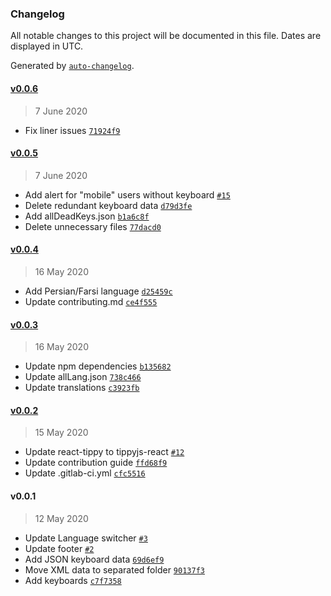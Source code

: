### Changelog

All notable changes to this project will be documented in this file. Dates are displayed in UTC.

Generated by [`auto-changelog`](https://github.com/CookPete/auto-changelog).

#### [v0.0.6](https://gitlab.com/zyxneo/typing/compare/v0.0.5...v0.0.6)

> 7 June 2020

- Fix liner issues [`71924f9`](https://gitlab.com/zyxneo/typing/commit/71924f9e082c8048b85772e3ee293d261c06ff14)

#### [v0.0.5](https://gitlab.com/zyxneo/typing/compare/v0.0.4...v0.0.5)

> 7 June 2020

- Add alert for "mobile" users without keyboard [`#15`](https://gitlab.com/zyxneo/typing/issues/15)
- Delete redundant keyboard data [`d79d3fe`](https://gitlab.com/zyxneo/typing/commit/d79d3fed79e68440152390bd1190ca6a0895d466)
- Add allDeadKeys.json [`b1a6c8f`](https://gitlab.com/zyxneo/typing/commit/b1a6c8f4f8d86d3df00adc256c356b11fc984da9)
- Delete unnecessary files [`77dacd0`](https://gitlab.com/zyxneo/typing/commit/77dacd040e9859ce2a51d027dcc3b44f8a2e8e69)

#### [v0.0.4](https://gitlab.com/zyxneo/typing/compare/v0.0.3...v0.0.4)

> 16 May 2020

- Add Persian/Farsi language [`d25459c`](https://gitlab.com/zyxneo/typing/commit/d25459cb709c556bfb09b1e5d05b4cf418b73134)
- Update contributing.md [`ce4f555`](https://gitlab.com/zyxneo/typing/commit/ce4f555b1de39cfdcb35a3eb6ab59858656b93ca)

#### [v0.0.3](https://gitlab.com/zyxneo/typing/compare/v0.0.2...v0.0.3)

> 16 May 2020

- Update npm dependencies [`b135682`](https://gitlab.com/zyxneo/typing/commit/b135682388c5c18cfb5a77ccb8ae96bf78c4462b)
- Update allLang.json [`738c466`](https://gitlab.com/zyxneo/typing/commit/738c466f8a38054cc68e9482d2cdc774e976332e)
- Update translations [`c3923fb`](https://gitlab.com/zyxneo/typing/commit/c3923fb1add8c694030c2663e30fc462a2ff907a)

#### [v0.0.2](https://gitlab.com/zyxneo/typing/compare/v0.0.1...v0.0.2)

> 15 May 2020

- Update react-tippy to tippyjs-react [`#12`](https://gitlab.com/zyxneo/typing/issues/12)
- Update contribution guide [`ffd68f9`](https://gitlab.com/zyxneo/typing/commit/ffd68f9603895c0c08fbeb978e93708be2cc1e05)
- Update .gitlab-ci.yml [`cfc5516`](https://gitlab.com/zyxneo/typing/commit/cfc55164c37c5f153cb52cd321f026a3aa97c9d1)

#### v0.0.1

> 12 May 2020

- Update Language switcher [`#3`](https://gitlab.com/zyxneo/typing/issues/3)
- Update footer [`#2`](https://gitlab.com/zyxneo/typing/issues/2)
- Add JSON keyboard data [`69d6ef9`](https://gitlab.com/zyxneo/typing/commit/69d6ef9f9348bf6785d5ca74abb653647397523a)
- Move XML data to separated folder [`90137f3`](https://gitlab.com/zyxneo/typing/commit/90137f3a3f3f71aaec1a774de41f219514e82ece)
- Add keyboards [`c7f7358`](https://gitlab.com/zyxneo/typing/commit/c7f7358f9bbec1d7b091572a200e6354be2d6c20)
